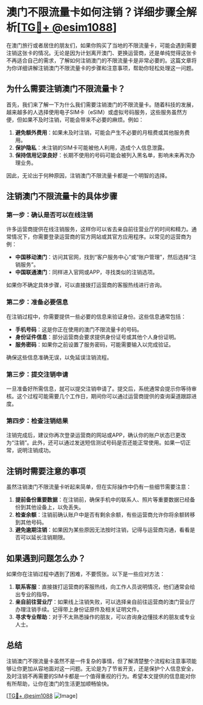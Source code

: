 # 澳门不限流量卡如何注销？详细步骤全解析[[TG💪+ @esim1088](https://t.me/s/esim1088)]

在澳门旅行或者居住的朋友们，如果你购买了当地的不限流量卡，可能会遇到需要注销这张卡的情况。无论是因为计划离开澳门、更换运营商，还是单纯觉得这张卡不再适合自己的需求，了解如何注销澳门的不限流量卡是非常必要的。这篇文章将为你详细讲解注销澳门不限流量卡的步骤和注意事项，帮助你轻松处理这一问题。

## 为什么需要注销澳门不限流量卡？

首先，我们来了解一下为什么我们需要注销澳门的不限流量卡。随着科技的发展，越来越多的人选择使用电子SIM卡（eSIM）或虚拟号码服务，这些服务虽然方便，但如果不及时注销，可能会带来不必要的麻烦。例如：

1. **避免额外费用**：如果未及时注销，可能会产生不必要的月租费或其他服务费用。
2. **保护隐私**：未注销的SIM卡可能被他人利用，造成个人信息泄露。
3. **保持信用记录良好**：长期不使用的号码可能会被列入黑名单，影响未来再次办理业务。

因此，无论出于何种原因，注销澳门不限流量卡都是一个明智的选择。

## 注销澳门不限流量卡的具体步骤

### 第一步：确认是否可以在线注销

许多运营商提供在线注销服务，这样你可以省去亲自前往营业厅的时间和精力。通常情况下，你需要登录运营商的官方网站或其官方应用程序。以常见的运营商为例：

- **中国移动澳门**：访问其官网，找到“客户服务中心”或“账户管理”，然后选择“注销服务”。
- **中国联通澳门**：同样进入官网或APP，寻找类似的注销选项。

如果你不确定具体步骤，可以直接拨打运营商的客服热线进行咨询。

### 第二步：准备必要信息

在注销过程中，你需要提供一些必要的信息来验证身份。这些信息通常包括：

- **手机号码**：这是你正在使用的澳门不限流量卡的号码。
- **身份证件信息**：部分运营商会要求提供身份证号或其他个人身份证明。
- **服务密码**：如果你之前设置了服务密码，可能需要输入以完成验证。

确保这些信息准确无误，以免延误注销流程。

### 第三步：提交注销申请

一旦准备好所需信息，就可以提交注销申请了。提交后，系统通常会提示你等待审核。这个过程可能需要几个工作日，期间你可以通过运营商提供的查询渠道跟踪进度。

### 第四步：检查注销结果

注销完成后，建议你再次登录运营商的网站或APP，确认你的账户状态已更改为“注销”。此外，还可以通过发送短信测试号码是否还能正常使用。如果一切正常，说明注销成功。

## 注销时需要注意的事项

虽然注销澳门不限流量卡听起来简单，但在实际操作中仍有一些细节需要注意：

1. **提前备份重要数据**：在注销前，确保手机中的联系人、照片等重要数据已经备份到其他设备上，以免丢失。
2. **检查余额**：注销前确认账户中是否有剩余余额，有些运营商允许你将余额转移到其他号码。
3. **避免逾期注销**：如果因为某些原因无法按时注销，记得与运营商沟通，看看是否可以延长注销期限。

## 如果遇到问题怎么办？

如果你在注销过程中遇到了困难，不要慌张。以下是一些应对方法：

1. **联系客服**：直接拨打运营商的客服热线，向工作人员说明情况，他们通常会给出专业的指导。
2. **亲自前往营业厅**：如果线上注销失败，可以选择亲自前往运营商的澳门营业厅办理注销手续。记得带上身份证原件及相关证明文件。
3. **寻求专业帮助**：对于不太熟悉操作的朋友，可以咨询身边懂技术的朋友或专业人士。

## 总结

注销澳门不限流量卡虽然不是一件复杂的事情，但了解清楚整个流程和注意事项能够让你更加从容地面对这一问题。无论是为了节省开支，还是保护个人信息安全，及时注销不再需要的SIM卡都是一个值得重视的行为。希望本文提供的信息能对你有所帮助，让你在澳门的生活更加顺畅愉快。

[[TG💪+ @esim1088](https://t.me/s/esim1088) ![Image](https://i.postimg.cc/4NQfJmqS/Snipaste-2025-05-13-00-14-12.png)]